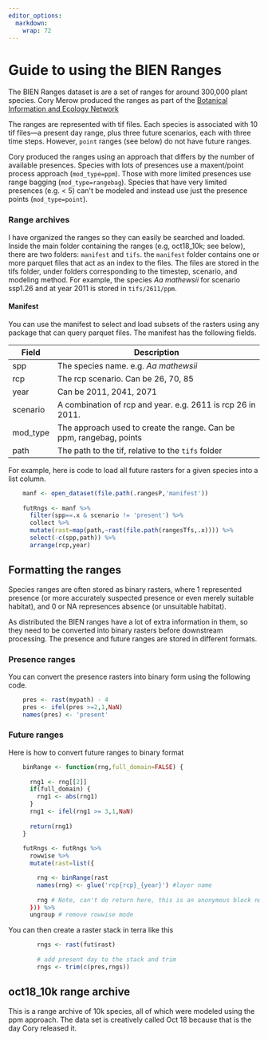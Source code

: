 ```yaml
---
editor_options: 
  markdown: 
    wrap: 72
---
```


# Guide to using the BIEN Ranges

The BIEN Ranges dataset is are a set of ranges for around 300,000 plant
species. Cory Merow produced the ranges as part of the [Botanical
Information and Ecology Network](https://bien.nceas.ucsb.edu/bien/)

The ranges are represented with tif files. Each species is associated
with 10 tif files—a present day range, plus three future scenarios, each
with three time steps. However, `point` ranges (see below) do not have
future ranges.

Cory produced the ranges using an approach that differs by the number of
available presences. Species with lots of presences use a maxent/point
process approach (`mod_type=ppm`). Those with more limited presences use
range bagging (`mod_type=rangebag`). Species that have very limited
presences (e.g. \< 5) can't be modeled and instead use just the presence
points (`mod_type=point`).

### Range archives

I have organized the ranges so they can easily be searched and loaded.
Inside the main folder containing the ranges (e.g, oct18_10k; see
below), there are two folders: `manifest` and `tifs`. the `manifest`
folder contains one or more parquet files that act as an index to the
files. The files are stored in the tifs folder, under folders
corresponding to the timestep, scenario, and modeling method. For
example, the species *Aa mathewsii* for scenario ssp1.26 and at year
2011 is stored in `tifs/2611/ppm`.

#### Manifest

You can use the manifest to select and load subsets of the rasters using
any package that can query parquet files. The manifest has the following
fields.

| Field | Description |
|----|----|
| spp | The species name. e.g. *Aa mathewsii* |
| rcp | The rcp scenario. Can be 26, 70, 85 |
| year | Can be 2011, 2041, 2071 |
| scenario | A combination of rcp and year. e.g. 2611 is rcp 26 in 2011. |
| mod_type | The approach used to create the range. Can be ppm, rangebag, points |
| path | The path to the tif, relative to the `tifs` folder |

For example, here is code to load all future rasters for a given species
into a list column.

``` r
    manf <- open_dataset(file.path(.rangesP,'manifest'))
    
    futRngs <- manf %>%
      filter(spp==.x & scenario != 'present') %>%
      collect %>%
      mutate(rast=map(path,~rast(file.path(rangesTfs,.x)))) %>%
      select(-c(spp,path)) %>%
      arrange(rcp,year)
```

## Formatting the ranges

Species ranges are often stored as binary rasters, where 1 represented
presence (or more accurately suspected presence or even merely suitable
habitat), and 0 or NA represences absence (or unsuitable habitat).

As distributed the BIEN ranges have a lot of extra information in them,
so they need to be converted into binary rasters before downstream
processing. The presence and future ranges are stored in different
formats.

### Presence ranges

You can convert the presence rasters into binary form using the
following code.

``` r
    pres <- rast(mypath) - 4
    pres <- ifel(pres >=2,1,NaN)
    names(pres) <- 'present'
```

### Future ranges

Here is how to convert future ranges to binary format

``` r
    binRange <- function(rng,full_domain=FALSE) {
    
      rng1 <- rng[[2]]
      if(full_domain) {
        rng1 <- abs(rng1)
      }
      rng1 <- ifel(rng1 >= 3,1,NaN)
      
      return(rng1)
    }
    
    futRngs <- futRngs %>%
      rowwise %>%
      mutate(rast=list({

        rng <- binRange(rast
        names(rng) <- glue('rcp{rcp}_{year}') #layer name
        
        rng # Note, can't do return here, this is an anonymous block not a function
      })) %>%
      ungroup # remove rowwise mode
```

You can then create a raster stack in terra like this

``` r
        rngs <- rast(fut$rast)
        
        # add present day to the stack and trim
        rngs <- trim(c(pres,rngs))
```

## oct18_10k range archive

This is a range archive of 10k species, all of which were modeled using
the ppm approach. The data set is creatively called Oct 18 because that
is the day Cory released it.
